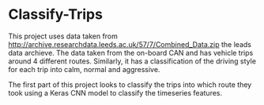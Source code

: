 # Classify-Trips

This project uses data taken from http://archive.researchdata.leeds.ac.uk/57/7/Combined_Data.zip the leads data archieve. The data taken from the on-board CAN and has vehicle trips around 4 different routes. Similarly, it has a classification of the driving style for each trip into calm, normal and aggressive. 

The first part of this project looks to classify the trips into which route they took using a Keras CNN model to classify the timeseries features.
